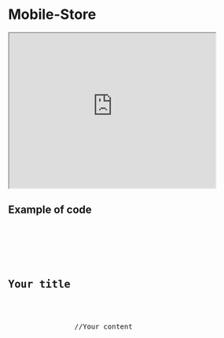 # Mobile-Store

<iframe width="420" height="315"
src="https://www.youtube.com/embed/7j3GWoMKYEU">
</iframe>
<h2>Example of code</h2>

<pre>
    <div class="container">
        <div class="block two first">
            <h2>Your title</h2>
            <div class="wrap">
                //Your content
            </div>
        </div>
    </div>
</pre>
